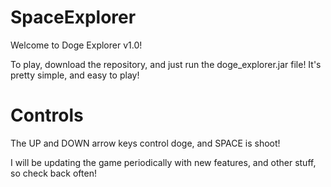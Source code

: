 SpaceExplorer
=============

Welcome to Doge Explorer v1.0! 

To play, download the repository, and just run the doge_explorer.jar file! It's pretty simple, and easy to play!


Controls
=============

The UP and DOWN arrow keys control doge, and SPACE is shoot! 




I will be updating the game periodically with new features, and other stuff, so check back often!
